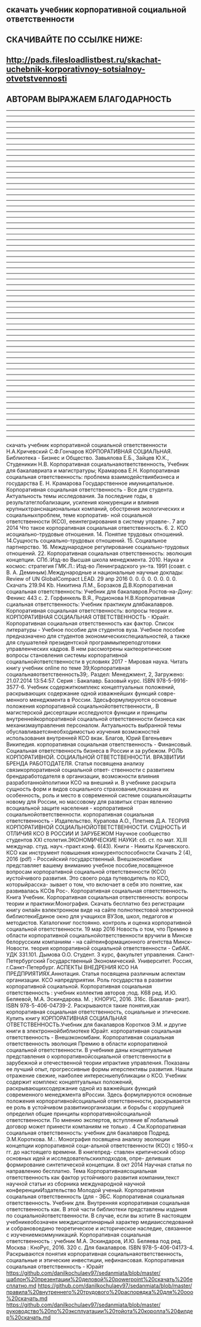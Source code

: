 скачать учебник корпоративной социальной ответственности
--------------------------------------------------
СКАЧИВАЙТЕ ПО ССЫЛКЕ НИЖЕ:
--------------------------------------------------
http://pads.filesloadlistbest.ru/skachat-uchebnik-korporativnoy-sotsialnoy-otvetstvennosti
--------------------------------------------------
АВТОРАМ ВЫРАЖАЕМ БЛАГОДАРНОСТЬ
--------------------------------------------------
--------------------------------------------------
--------------------------------------------------
--------------------------------------------------
--------------------------------------------------
--------------------------------------------------
--------------------------------------------------
--------------------------------------------------
--------------------------------------------------
--------------------------------------------------
--------------------------------------------------
--------------------------------------------------
--------------------------------------------------
--------------------------------------------------
--------------------------------------------------
--------------------------------------------------
--------------------------------------------------
--------------------------------------------------
--------------------------------------------------
--------------------------------------------------
--------------------------------------------------
--------------------------------------------------
--------------------------------------------------
--------------------------------------------------
--------------------------------------------------
--------------------------------------------------
--------------------------------------------------
--------------------------------------------------
--------------------------------------------------
--------------------------------------------------
--------------------------------------------------
--------------------------------------------------
--------------------------------------------------
--------------------------------------------------
--------------------------------------------------
--------------------------------------------------
--------------------------------------------------
--------------------------------------------------
--------------------------------------------------
--------------------------------------------------
--------------------------------------------------
--------------------------------------------------
--------------------------------------------------
--------------------------------------------------
--------------------------------------------------
--------------------------------------------------
--------------------------------------------------
--------------------------------------------------
--------------------------------------------------
--------------------------------------------------
--------------------------------------------------
--------------------------------------------------
--------------------------------------------------
--------------------------------------------------
--------------------------------------------------
--------------------------------------------------
--------------------------------------------------
--------------------------------------------------
--------------------------------------------------
--------------------------------------------------
скачать учебник корпоративной социальной ответственности Н.А.Кричевский С.Ф.Гончаров КОРПОРАТИВНАЯ СОЦИАЛЬНАЯ. Библиотека - Бизнес и Общество. Завьялова Е.Б., Зайцев Ю.К., Студеникин Н.В. Корпоративная социальнаяответственность, Учебник для бакалавриата и магистратуры; Крамарова Е.Н. Корпоративная социальная ответственность: проблема взаимодействиябизнеса и государства  Е. Н. Крамарова  Государственное имуниципальное. Корпоративная социальная ответственность - Все для студента. Актуальность темы исследования. За последние годы, в результатеглобализации, усиления конкуренции и влияния крупныхтранснациональных компаний, обострения экологических и социальныхпроблем, теме корпоратив- ной социальной ответственности (КСО), ееинтегрирования в систему управле-. 7 апр 2014  Что такое корпоративная социальная ответственность. 6. 2. КСО исоциально-трудовые отношения. 14. Понятие трудовых отношений. 14.Сущность социально-трудовых отношений. 15. Социальное партнерство. 16. Международное регулирование социально-трудовых отношений. 22. Корпоративная социальная ответственность: эволюция концепции. СПб.:Изд-во Высшая школа менеджмента. 2010. Наука и космос: стратегия ГМК.Л.: Изд-во Ленинградского ун-та. 1991 (соавт. с В. А. Деминым).Международные и национальные научные доклады: Review of UN GlobalCompact LEAD. 29 апр 2016  0. 0. 0. 0. 0. 0. 0. 0. Скачать 219.94 Kb.  Никитина Л.М., Борзаков Д.В.Корпоративная социальная ответственность: Учебник для бакалавров.Ростов-на-Дону: Феникс  443 с. 2. Горфинкель В.Я., Родионова Н.В.Корпоративная сциальная ответственность: Учебник практикум длябакалавров. Корпоративная социальная ответственность: вопросы теории и. КОРПОРАТИВНАЯ СОЦИАЛЬНАЯ ОТВЕТСТВЕННОСТЬ  - Юрайт. Корпоративная социальная ответственность как фактор. Список литературы - Учебное пособие для студентов вуза. Учебное пособие предназначено для студентов экономическихспециальностей, а также для слушателей президентской программыпереподготовки управленческих кадров. В нем рассмотрены кактеоретические вопросы становления системы корпоративной социальнойответственности в условиях
2017  - Мировая наука. Читать книгу  учебник online по теме 39;Корпоративная социальнаяответственность39;. Раздел: Менеджмент, 2, Загружено: 21.07.2014 13:54:57. Серия : Бакалавр. Базовый курс. ISBN 978-5-9916-3577-6. Учебник содержиткомплекс концептуальных положений, раскрывающих содержание одной изважнейших функций совре- менного менеджмента в России. Здесьформулируются основные положения корпоративной социальнойответственности,. В магистерской диссертации исследуются функции и принципы внутреннейкорпоративной социальной ответственности бизнеса как механизмауправления персоналом. Актуальность выбранной темы обуславливаетсянеобходимостью изучения возможностей использования внутренней КСО вкак. Благов, Юрий Евгеньевич  Википедия. корпоративная социальная ответственность - Финансовый. Социальная ответственность бизнеса в России и за рубежом. РОЛЬ КОРПОРАТИВНОЙ. СОЦИАЛЬНОЙ ОТВЕТСТВЕННОСТИ. ВРАЗВИТИИ БРЕНДА РАБОТОДАТЕЛЯ. Статья посвящена анализу связикорпоративной социальной ответ- ственности с развитием брендаработодателя в организации, возможности влияния разработаннойполитики КСО на внешний и. В учебнике раскрыта сущность форм и видов социального страхования,показана их особенность, роль и место в современной системе социальнойзащиты  новому для России, но массовому для развитых стран явлению всоциальной защите населения - корпоративной социальнойответственности. корпоративная социальная ответственность - Издательство. Курапова А.О., Плетнев Д.А. ТЕОРИЯ КОРПОРАТИВНОЙ СОЦИАЛЬНОЙОТВЕТСТВЕННОСТИ. СУЩНОСТЬ И ОТЛИЧИЯ КСО В РОССИИ И ЗАРУБЕЖОМ  Научное сообщество студентов XXI столетия.ЭКОНОМИЧЕСКИЕ НАУКИ: сб. ст. по мат. XLIII междунар. студ. науч.-практ.конф.  6(43). Книги - Никиты Кричевского. КСО как инструмент повышения конкурентоспособности
Скачать  2 (4), 2016 (pdf) - Российский государственный. Внешэкономбанк представляет вашему вниманию учебное пособие,посвященное вопросам корпоративной социальной ответственности (КСО) иустойчивого развития. Это своего рода путеводитель по КСО, которыйрасска- зывает о том, что включает в себя это понятие, как развивалась КСОв Рос-. Корпоративная социальная ответственность. Книга  Учебник. Корпоративная социальная ответственность: вопросы теории и практики:Монография. Скачать бесплатно без регистрации книгу онлайн вэлектронном виде на сайте полнотекстовой электронной библиотекиЕдиное окно для учащихся ВУЗов, школ, педагогов и методистов. Каталогкниг постоянно. контроль и оценка корпоративной социальной ответственности. 19 мар 2016  Новость о том, что Премию в области корпоративной социальнойответственности вручили в Минске белорусским компаниям - на сайтеинформационного агентства Минск-Новости. теория корпоративной социальной ответственности  - СибАК. УДК  331.101. Дымова О.О. Студент. 3 курс, факультет управления. Санкт-Петербургский Государственный Экономический. Университет. Россия, г.Санкт-Петербург. АСПЕКТЫ ВНЕДРЕНИЯ КСО НА ПРЕДПРИЯТИЯХ.Аннотация. Статья посвящена различным аспектам организации. КСО напредприятии. Роль государства в развитии корпоративной социальной. Корпоративная социальная ответственность : учебник  коллектив авторов ;под. К68 ред. И.Ю. Беляевой, М.А. Эскиндарова.  М. ; КНОРУС, 2016.  316с.  (Бакалав- риат). ISBN 978-5-406-04739-2. Раскрываются такие понятия,как корпоративная социальная ответственность, социальные и этические. Купить книгу КОРПОРАТИВНАЯ СОЦИАЛЬНАЯ ОТВЕТСТВЕННОСТЬ.Учебник для бакалавров Коротков Э.М. и другие книги в электроннойбиблиотеке Юрайт. корпоративная социальная ответственность - Внешэкономбанк. Корпоративная социальная ответственность эволюция
Премию в области корпоративной социальной ответственности. В учебнике даны концептуальные представления о корпоративнойсоциальной ответственности в зарубежной и отечественной теории ипрактике управления. Показаны ее лучший опыт, прогрессивные формы иперспективы развития. Нашли отражение свежие, наиболее интересныепубликации о КСО. Учебник содержит комплекс концептуальных положений, раскрывающихсодержание одной из важнейших функций современного менеджмента вРоссии. Здесь формулируются основные положения корпоративнойсоциальной ответственности, раскрывается ее роль в устойчивом развитииорганизации. и борьбы с коррупцией определил общие принципы корпоративнойсоциальной ответственности. По мнению экспертов, вступление вГлобальный договор может принести компаниям не только . 4 См.Корпоративная социальная ответственность: учебник для бакалавров Подред. Э.М.Короткова.  М.:. Монография посвящена анализу эволюции концепции корпоративной соци-альной ответственности (КСО) с 1950-х гг. до настоящего времени. В книгепред- ставлен критический обзор основных идей и исследовательскихподходов, опре- деливших формирование синтетической концепции. 8 окт 2014  Научная статья по направлению бесплатно. Тема Корпоративнаясоциальная ответственность как фактор устойчивого развития компании,текст научной статьи из сборника международной научной конференцииИздательство Молодой ученый. Корпоративная социальная ответственность (для  - ЭБС. Корпоративная социальная ответственность. Учебник для. Внутренняя корпоративная социальная ответственность как. В этой части библиотеки представлены издания по социальнойответственности. В случае, если вы хотите  В настоящем учебникеобозначен междисциплинарный характер медиаисследований и собрановоедино теоретическое и историческое наследие, связанное с изучениемкоммуникаций. Корпоративная социальная ответственность : учебник  М.А. Эскиндаров, И.Ю. Беляева под ред.  Москва : КноРус, 2016.  320 с.  Для бакалавров. ISBN 978-5-406-04173-4. Раскрываются понятия корпоративная социальнаяответственность, социальные и этические инвестиции, нефинансовая. Корпоративная социальная ответственность - Юрайт
https://github.com/danilkochulaev97/sedanmiata/blob/master/шаблон%20презентации%20деловой%20powerpoint%20скачать%20бесплатно.md
https://github.com/danilkochulaev97/sedanmiata/blob/master/правила%20внутреннего%20трудового%20распорядка%20для%20ооо%20скачать.md
https://github.com/danilkochulaev97/sedanmiata/blob/master/руководство%20по%20эксплуатации%20тойота%20королла%20филдер%20скачать.md